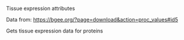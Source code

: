 Tissue expression attributes

Data from: https://bgee.org/?page=download&action=proc_values#id5

Gets tissue expression data for proteins